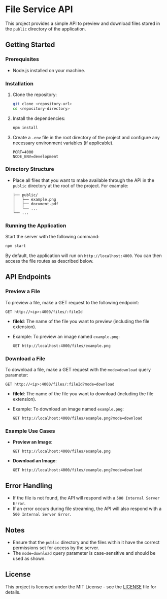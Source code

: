 # File Service API

This project provides a simple API to preview and download files stored in the `public` directory of the application.

## Getting Started

### Prerequisites

- Node.js installed on your machine.

### Installation

1. Clone the repository:

   ```bash
   git clone <repository-url>
   cd <repository-directory>
   ```

2. Install the dependencies:

   ```bash
   npm install
   ```

3. Create a `.env` file in the root directory of the project and configure any necessary environment variables (if applicable).

   ```
   PORT=4000
   NODE_ENV=development
   ```

### Directory Structure

- Place all files that you want to make available through the API in the `public` directory at the root of the project. For example:
  ```
  ├── public/
  │   ├── example.png
  │   ├── document.pdf
  │   └── ...
  └── ...
  ```

### Running the Application

Start the server with the following command:

```bash
npm start
```

By default, the application will run on `http://localhost:4000`. You can then access the file routes as described below.

## API Endpoints

### Preview a File

To preview a file, make a GET request to the following endpoint:

```http
GET http://<ip>:4000/files/:fileId
```

- **fileId**: The name of the file you want to preview (including the file extension).
- Example: To preview an image named `example.png`:

  ```http
  GET http://localhost:4000/files/example.png
  ```

### Download a File

To download a file, make a GET request with the `mode=download` query parameter:

```http
GET http://<ip>:4000/files/:fileId?mode=download
```

- **fileId**: The name of the file you want to download (including the file extension).
- Example: To download an image named `example.png`:

  ```http
  GET http://localhost:4000/files/example.png?mode=download
  ```

### Example Use Cases

- **Preview an Image**:

  ```http
  GET http://localhost:4000/files/example.png
  ```

- **Download an Image**:
  ```http
  GET http://localhost:4000/files/example.png?mode=download
  ```

## Error Handling

- If the file is not found, the API will respond with a `500 Internal Server Error`.
- If an error occurs during file streaming, the API will also respond with a `500 Internal Server Error`.

## Notes

- Ensure that the `public` directory and the files within it have the correct permissions set for access by the server.
- The `mode=download` query parameter is case-sensitive and should be used as shown.

## License

This project is licensed under the MIT License - see the [LICENSE](LICENSE) file for details.
